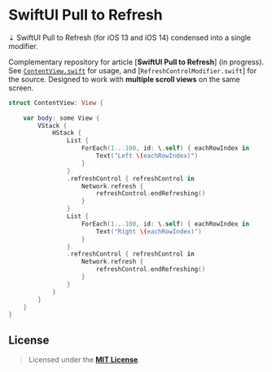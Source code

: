 # SwiftUI Pull to Refresh
⇣ SwiftUI Pull to Refresh (for iOS 13 and iOS 14) condensed into a single modifier.


Complementary repository for article [**SwiftUI Pull to Refresh**] (in progress). See [`ContentView.swift`] for usage, and [`RefreshControlModifier.swift`] for the source. Designed to work with **multiple scroll views** on the same screen.

```Swift
struct ContentView: View {
	
	var body: some View {
		VStack {
			HStack {
				List {
					ForEach(1...100, id: \.self) { eachRowIndex in
						Text("Left \(eachRowIndex)")
					}
				}
				.refreshControl { refreshControl in
					Network.refresh {
						refreshControl.endRefreshing()
					}
				}
				List {
					ForEach(1...100, id: \.self) { eachRowIndex in
						Text("Right \(eachRowIndex)")
					}
				}
				.refreshControl { refreshControl in
					Network.refresh {
						refreshControl.endRefreshing()
					}
				}
			}
		}
	}
}
```


## License

> Licensed under the [**MIT License**](https://en.wikipedia.org/wiki/MIT_License).

[`ContentView.swift`]: SwiftUI_Pull_to_Refresh/Views/ContentView.swift
[`RefreshControl.swift`]: SwiftUI_Pull_to_Refresh/Views/RefreshControl.swift
